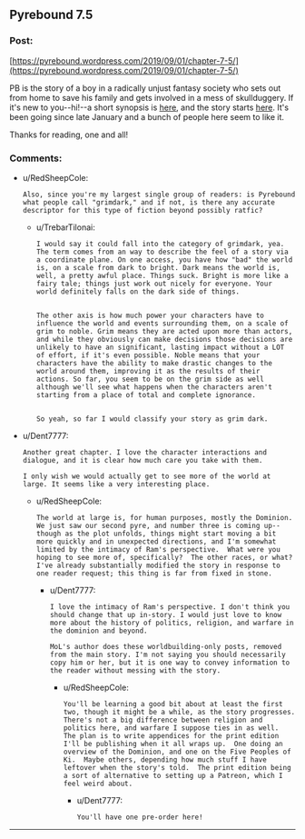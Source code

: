 ## Pyrebound 7.5

### Post:

[https://pyrebound.wordpress.com/2019/09/01/chapter-7-5/](https://pyrebound.wordpress.com/2019/09/01/chapter-7-5/)

PB is the story of a boy in a radically unjust fantasy society who sets out from home to save his family and gets involved in a mess of skullduggery.  If it's new to you--hi!--a short synopsis is [here](https://pyrebound.wordpress.com), and the story starts [here](https://pyrebound.wordpress.com/2019/01/17/one-a-child-of-the-hearth/).  It's been going since late January and a bunch of people here seem to like it.

Thanks for reading, one and all!

### Comments:

- u/RedSheepCole:
  ```
  Also, since you're my largest single group of readers: is Pyrebound what people call "grimdark," and if not, is there any accurate descriptor for this type of fiction beyond possibly ratfic?
  ```

  - u/TrebarTilonai:
    ```
    I would say it could fall into the category of grimdark, yea. The term comes from an way to describe the feel of a story via a coordinate plane. On one access, you have how "bad" the world is, on a scale from dark to bright. Dark means the world is, well, a pretty awful place. Things suck. Bright is more like a fairy tale; things just work out nicely for everyone. Your world definitely falls on the dark side of things.  


    The other axis is how much power your characters have to influence the world and events surrounding them, on a scale of grim to noble. Grim means they are acted upon more than actors, and while they obviously can make decisions those decisions are unlikely to have an significant, lasting impact without a LOT of effort, if it's even possible. Noble means that your characters have the ability to make drastic changes to the world around them, improving it as the results of their actions. So far, you seem to be on the grim side as well although we'll see what happens when the characters aren't starting from a place of total and complete ignorance.  


    So yeah, so far I would classify your story as grim dark.
    ```

- u/Dent7777:
  ```
  Another great chapter. I love the character interactions and dialogue, and it is clear how much care you take with them.

  I only wish we would actually get to see more of the world at large. It seems like a very interesting place.
  ```

  - u/RedSheepCole:
    ```
    The world at large is, for human purposes, mostly the Dominion.  We just saw our second pyre, and number three is coming up--though as the plot unfolds, things might start moving a bit more quickly and in unexpected directions, and I'm somewhat limited by the intimacy of Ram's perspective.  What were you hoping to see more of, specifically?  The other races, or what?  I've already substantially modified the story in response to one reader request; this thing is far from fixed in stone.
    ```

    - u/Dent7777:
      ```
      I love the intimacy of Ram's perspective. I don't think you should change that up in-story. I would just love to know more about the history of politics, religion, and warfare in the dominion and beyond. 

      MoL's author does these worldbuilding-only posts, removed from the main story. I'm not saying you should necessarily copy him or her, but it is one way to convey information to the reader without messing with the story.
      ```

      - u/RedSheepCole:
        ```
        You'll be learning a good bit about at least the first two, though it might be a while, as the story progresses.  There's not a big difference between religion and politics here, and warfare I suppose ties in as well.  The plan is to write appendices for the print edition I'll be publishing when it all wraps up.  One doing an overview of the Dominion, and one on the Five Peoples of Ki.  Maybe others, depending how much stuff I have leftover when the story's told.  The print edition being a sort of alternative to setting up a Patreon, which I feel weird about.
        ```

        - u/Dent7777:
          ```
          You'll have one pre-order here!
          ```

---

